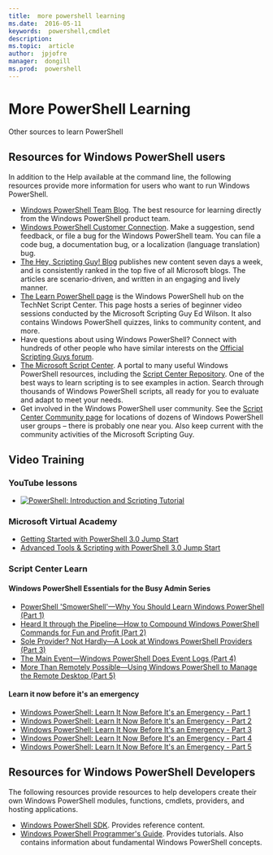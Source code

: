 ```yaml
---
title:  more powershell learning
ms.date:  2016-05-11
keywords:  powershell,cmdlet
description:  
ms.topic:  article
author:  jpjofre
manager:  dongill
ms.prod:  powershell
---
```


#  More PowerShell Learning

Other sources to learn PowerShell  

## Resources for Windows PowerShell users

In addition to the Help available at the command line, the following resources provide more information for users who want to run Windows PowerShell.

-   [Windows PowerShell Team Blog](http://blogs.msdn.com/b/powershell/). The best resource for learning directly from the Windows PowerShell product team.
-   [Windows PowerShell Customer Connection](http://Connect.Microsoft.com/PowerShell). Make a suggestion, send feedback, or file a bug for the Windows PowerShell team. You can file a code bug, a documentation bug, or a localization (language translation) bug.
-   [The Hey, Scripting Guy! Blog](http://www.scriptingguys.com/blog) publishes new content seven days a week, and is consistently ranked in the top five of all Microsoft blogs. The articles are scenario-driven, and written in an engaging and lively manner.
-   [The Learn PowerShell page](http://www.scriptingguys.com/learnpowershell) is the Windows PowerShell hub on the TechNet Script Center. This page hosts a series of beginner video sessions conducted by the Microsoft Scripting Guy Ed Wilson. It also contains Windows PowerShell quizzes, links to community content, and more.
-   Have questions about using Windows PowerShell? Connect with hundreds of other people who have similar interests on the [Official Scripting Guys forum](http://social.technet.microsoft.com/forums/itcg/threads/).
-   [The Microsoft Script Center](https://technet.microsoft.com/scriptcenter). A portal to many useful Windows PowerShell resources, including the [Script Center Repository](http://gallery.technet.microsoft.com/scriptcenter/). One of the best ways to learn scripting is to see examples in action. Search through thousands of Windows PowerShell scripts, all ready for you to evaluate and adapt to meet your needs.
-   Get involved in the Windows PowerShell user community. See the [Script Center Community page](https://technet.microsoft.com/scriptcenter/hh182567.aspx) for locations of dozens of Windows PowerShell user groups – there is probably one near you. Also keep current with the community activities of the Microsoft Scripting Guy.

## Video Training
###  YouTube lessons
-  [![PowerShell: Introduction and Scripting Tutorial](https://i.ytimg.com/vi/XiGGb5v8yAo/maxresdefault.jpg)](https://youtu.be/XiGGb5v8yAo "Introduction and Scripting Tutorial")

###  Microsoft Virtual Academy
-  [Getting Started with PowerShell 3.0 Jump Start](https://mva.microsoft.com/en-US/training-courses/getting-started-with-powershell-30-jump-start-8276)
-  [Advanced Tools & Scripting with PowerShell 3.0 Jump Start](https://mva.microsoft.com/en-US/training-courses/advanced-tools-scripting-with-powershell-30-jump-start-8231)

###  Script Center Learn
####  Windows PowerShell Essentials for the Busy Admin Series
-  [PowerShell 'SmowerShell'—Why You Should Learn Windows PowerShell &#40;Part 1&#41;](http://dlbmodigital.microsoft.com/webcasts/wmv/23976_Dnl_L.wmv)
-  [Heard It through the Pipeline—How to Compound Windows PowerShell Commands for Fun and Profit &#40;Part 2&#41;](http://dlbmodigital.microsoft.com/webcasts/wmv/23977_Dnl_L.wmv)
-  [Sole Provider? Not Hardly—A Look at Windows PowerShell Providers &#40;Part 3&#41;](http://dlbmodigital.microsoft.com/webcasts/wmv/23978_Dnl_L.wmv)
-  [The Main Event—Windows PowerShell Does Event Logs &#40;Part 4&#41;](http://dlbmodigital.microsoft.com/webcasts/wmv/23979_Dnl_L.wmv)
-  [More Than Remotely Possible—Using Windows PowerShell to Manage the Remote Desktop &#40;Part 5&#41;](http://dlbmodigital.microsoft.com/webcasts/wmv/23980_Dnl_L.wmv)

#### Learn it now before it's an emergency
-  [Windows PowerShell: Learn It Now Before It's an Emergency - Part 1](http://dlbmodigital.microsoft.com/webcasts/wmv/1032481530_Dnl_L.wmv)
-  [Windows PowerShell: Learn It Now Before It's an Emergency - Part 2](http://dlbmodigital.microsoft.com/webcasts/wmv/1032481542_Dnl_L.wmv)
-  [Windows PowerShell: Learn It Now Before It's an Emergency - Part 3](http://dlbmodigital.microsoft.com/webcasts/wmv/1032481548_Dnl_L.wmv)
-  [Windows PowerShell: Learn It Now Before It's an Emergency - Part 4](http://dlbmodigital.microsoft.com/webcasts/wmv/1032481552_Dnl_L.wmv)
-  [Windows PowerShell: Learn It Now Before It's an Emergency - Part 5](http://dlbmodigital.microsoft.com/webcasts/wmv/1032481554_Dnl_L.wmv)

## Resources for Windows PowerShell Developers

The following resources provide resources to help developers create their own Windows PowerShell modules, functions, cmdlets, providers, and hosting applications.

-   [Windows PowerShell SDK](http://go.microsoft.com/fwlink/p/?LinkID=89595). Provides reference content.
-   [Windows PowerShell Programmer's Guide](http://go.microsoft.com/fwlink/p/?LinkID=89596). Provides tutorials. Also contains information about fundamental Windows PowerShell concepts.
